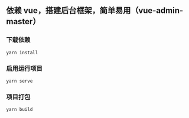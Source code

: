 ## 依赖 vue，搭建后台框架，简单易用（vue-admin-master）

### 下载依赖

```
yarn install
```

### 启用运行项目

```
yarn serve
```

### 项目打包

```
yarn build
```
